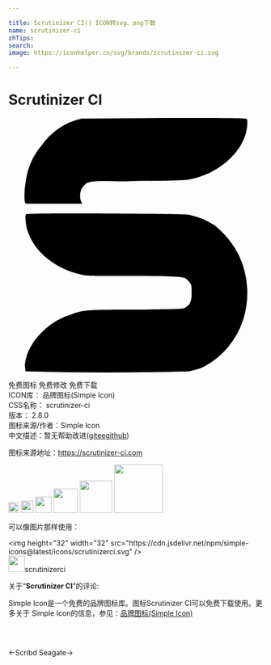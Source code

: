 ```yaml
---

title: Scrutinizer CI() ICON转svg、png下载
name: scrutinizer-ci
zhTips: 
search: 
image: https://iconhelper.cn/svg/brands/scrutinizer-ci.svg

---
```


# Scrutinizer CI  <small style="font-size: 60%;font-weight: 100"></small>

<div id="svg" class="svg-wrap">
<svg role="img" viewBox="0 0 24 24" xmlns="http://www.w3.org/2000/svg"><title>Scrutinizer CI icon</title><path d="M14.86 0L6.877.06a6.139 6.127 0 0 0-3.744 2.508 6.36 6.36 0 0 0-1.357 2.64l-.12.553-.119.857c-.06.799-.06 1.351.12 1.471h5.275c.06 0-.186-.246-.186-.672 0-.738.252-.924.552-1.23.552-.426 2.945-.12 4.728-.246 2.448 0 4.602-.06 4.848-.12 2.7-.427 5.03-2.388 5.522-4.536.12-.547.12-1.105.06-1.165C22.396 0 21.417 0 14.858 0zM9.192 9.007c-3.758-.015-7.47 0-7.53.06-.126.126-.06.798.06 1.35a5.64 5.64 0 0 0 1.843 2.761 7.549 7.549 0 0 0 3.312 1.59c.366.126 1.044.126 4.597.126 4.236 0 4.915.06 5.22.24a1.842 1.836 0 0 1 .372.372c.18.24.181.307.181.979 0 .672-.066.732-.186 1.044a1.47 1.47 0 0 1-.426.366c-.186.12-.307.119-4.357.179-4.67 0-5.155 0-6.319.432a6.445 6.433 0 0 0-2.46 1.35c-1.164 1.039-1.842 2.203-1.962 3.428l.06.611a283.022 282.613 0 0 0 15.404 0l.492-.12a4.543 4.537 0 0 0 .737-.245l.367-.18a7.735 7.723 0 0 0 3.499-4.297 8.407 8.395 0 0 0-.373-6.061 8.527 8.521 0 0 0-2.328-2.88 6.937 6.925 0 0 0-2.394-.984c-.246-.06-4.051-.106-7.81-.121z"/></svg>
</div>
<detail full-name='scrutinizer-ci'></detail>

<div class="detail-page">
<p>
<span><span class="badge-success badge">免费图标</span> <span class="badge-success badge">免费修改</span>  <span class="badge-success badge">免费下载</span> </span>
<br/>
<span>
ICON库：
<span class="badge-secondary badge">品牌图标(Simple Icon)</span> 
</span>
<br/>
<span>
CSS名称：
<span class="badge-secondary badge">scrutinizer-ci</span> 
</span>

<br/>
<span>
版本：
<span class="badge-secondary badge">2.8.0</span> 
</span>
<br/>
<span>图标来源/作者：<span class="badge-light badge">Simple Icon</span></span> 
<br/>
<span class="zh-detail">中文描述：暂无<span class="help-link"><span>帮助改进</span>(<a href="https://gitee.com/liuwave/icon-helper/edit/master/json/brands/scrutinizer-ci.json" target="_blank" rel="noopener noreferrer">gitee</a><a href="https://github.com/liuwave/icon-helper/edit/master/json/brands/scrutinizer-ci.json" target="_blank" rel="noopener noreferrer">github</a></span>)</span><br/>
</p>
</div><div class="description description alert alert-light"><p>图标来源地址：<a href="https://scrutinizer-ci.com" target="_blank" rel="noopener noreferrer">https://scrutinizer-ci.com</a></p></div>
<div class="alert alert-dark">
<img height="21" width="21" src="https://cdn.jsdelivr.net/npm/simple-icons@latest/icons/scrutinizerci.svg" />
<img height="24" width="24" src="https://cdn.jsdelivr.net/npm/simple-icons@latest/icons/scrutinizerci.svg" />
<img height="32" width="32" src="https://cdn.jsdelivr.net/npm/simple-icons@latest/icons/scrutinizerci.svg" />
<img height="48" width="48" src="https://cdn.jsdelivr.net/npm/simple-icons@latest/icons/scrutinizerci.svg" />
<img height="64" width="64" src="https://cdn.jsdelivr.net/npm/simple-icons@latest/icons/scrutinizerci.svg" />
<img height="96" width="96" src="https://cdn.jsdelivr.net/npm/simple-icons@latest/icons/scrutinizerci.svg" />

</div>
<div>
  <p>可以像图片那样使用：    
  </p>
  <div class="alert alert-primary" style="font-size: 14px">
    &lt;img height="32" width="32" src="https://cdn.jsdelivr.net/npm/simple-icons@latest/icons/scrutinizerci.svg" /&gt;
    <copy-btn content='<img height="32" width="32" src="https://cdn.jsdelivr.net/npm/simple-icons@latest/icons/scrutinizerci.svg" />'></copy-btn>
  </div>
  <div class="alert alert-secondary">
    <img height="32" width="32" src="https://cdn.jsdelivr.net/npm/simple-icons@latest/icons/scrutinizerci.svg" />scrutinizerci
    <copy-btn content="scrutinizerci" btn-title="复制图标名称"></copy-btn>
  </div>
</div>
<div class="icon-detail__container">
<p>关于“<b>Scrutinizer CI</b>”的评论:</p>
</div>
<Vssue title="关于“Scrutinizer CI”的评论" />
<div><p>Simple Icon是一个免费的品牌图标库。图标Scrutinizer CI可以免费下载使用。更多关于  Simple Icon的信息，参见：<a target="_blank" href="https://iconhelper.cn/brands.html">品牌图标(Simple Icon)</a>
</p></div>


<div style="padding:2rem 0 " class="page-nav"><p class="inner"><span class="prev">←<router-link to="/icon/scribd.html">Scribd</router-link></span> <span class="next"><router-link to="/icon/seagate.html">Seagate</router-link>→</span></p></div>
